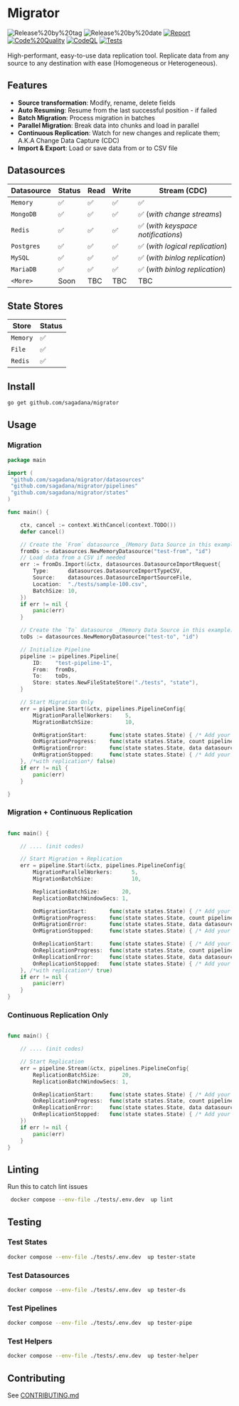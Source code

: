 # Migrator

<div align="start">
 <span>
  <img src="https://img.shields.io/github/v/release/sagadana/migrator?display_name=tag&sort=semver&logo=github&label=version" alt="Release%20by%20tag" />
  <img src="https://img.shields.io/github/release-date/sagadana/migrator?display_name=tag&sort=semver&logo=github&label=date" alt="Release%20by%20date" />
  <a href="https://goreportcard.com/report/github.com/sagadana/migrator" target="_blank"><img src="https://goreportcard.com/badge/github.com/sagadana/migrator" alt="Report" /></a>
  <a href="https://app.codacy.com/gh/sagadana/migrator/dashboard?utm_source=gh&utm_medium=referral&utm_content=&utm_campaign=Badge_grade" target="_blank"><img src="https://app.codacy.com/project/badge/Grade/d1b34caebf6e489da2da791249f38d73" alt="Code%20Quality" /></a>
  <a href="https://github.com/sagadana/migrator/actions/workflows/codeql.yml" target="_blank"><img src="https://github.com/sagadana/migrator/actions/workflows/codeql.yml/badge.svg" alt="CodeQL" /></a>
  <a href="https://github.com/sagadana/migrator/actions/workflows/release.yml" target="_blank"><img src="https://github.com/sagadana/migrator/actions/workflows/release.yml/badge.svg" alt="Tests" /></a>
 </span>
</div>

<br/>

<div align="start">
High-performant, easy-to-use data replication tool. Replicate data from any source to any destination with ease (Homogeneous or Heterogeneous).
</div>

## Features

- **Source transformation**: Modify, rename, delete fields
- **Auto Resuming**: Resume from the last successful position - if failed
- **Batch Migration**: Process migration in batches
- **Parallel Migration**: Break data into chunks and load in parallel
- **Continuous Replication**: Watch for new changes and replicate them; A.K.A Change Data Capture (CDC)
- **Import & Export**: Load or save data from or to CSV file

## Datasources

| Datasource | Status | Read | Write | Stream (CDC)                       |
| ---------- | ------ | ---- | ----- | ---------------------------------- |
| `Memory`   | ✅     | ✅   | ✅    | ✅                                 |
| `MongoDB`  | ✅     | ✅   | ✅    | ✅ (_with change streams_)         |
| `Redis`    | ✅     | ✅   | ✅    | ✅ (_with keyspace notifications_) |
| `Postgres` | ✅     | ✅   | ✅    | ✅ (_with logical replication_)    |
| `MySQL`    | ✅     | ✅   | ✅    | ✅ (_with binlog replication_)     |
| `MariaDB`  | ✅     | ✅   | ✅    | ✅ (_with binlog replication_)     |
| `<More>`   | Soon   | TBC  | TBC   | TBC                                |

## State Stores

| Store    | Status |
| -------- | ------ |
| `Memory` | ✅     |
| `File`   | ✅     |
| `Redis`  | ✅     |

## Install

```bash
go get github.com/sagadana/migrator
```

## Usage

### Migration

```go
package main

import (
 "github.com/sagadana/migrator/datasources"
 "github.com/sagadana/migrator/pipelines"
 "github.com/sagadana/migrator/states"
)

func main() {

    ctx, cancel := context.WithCancel(context.TODO())
    defer cancel()

    // Create the `From` datasource _(Memory Data Source in this example)_
    fromDs := datasources.NewMemoryDatasource("test-from", "id")
    // Load data from a CSV if needed
    err := fromDs.Import(&ctx, datasources.DatasourceImportRequest{
        Type:      datasources.DatasourceImportTypeCSV,
        Source:    datasources.DatasourceImportSourceFile,
        Location:  "./tests/sample-100.csv",
        BatchSize: 10,
    })
    if err != nil {
        panic(err)
    }

    // Create the `To` datasource _(Memory Data Source in this example)_
    toDs := datasources.NewMemoryDatasource("test-to", "id")

    // Initialize Pipeline
    pipeline := pipelines.Pipeline{
        ID:    "test-pipeline-1",
        From:  fromDs,
        To:    toDs,
        Store: states.NewFileStateStore("./tests", "state"),
    }

    // Start Migration Only
    err = pipeline.Start(&ctx, pipelines.PipelineConfig{
        MigrationParallelWorkers:    5,
        MigrationBatchSize:          10,

        OnMigrationStart:       func(state states.State) { /* Add your logic. E.g extra logs */ },
        OnMigrationProgress:    func(state states.State, count pipelines.DatasourcePushCount) { /* Add your logic. E.g extra logs */ },
        OnMigrationError:       func(state states.State, data datasources.DatasourcePushRequest, err error) { /* Add your logic. E.g extra logs */ },
        OnMigrationStopped:     func(state states.State) { /* Add your logic. E.g extra logs */ },
    }, /*with replication*/ false)
    if err != nil {
        panic(err)
    }

}

```

### Migration + Continuous Replication

```go

func main() {

    // .... (init codes)

    // Start Migration + Replication
    err = pipeline.Start(&ctx, pipelines.PipelineConfig{
        MigrationParallelWorkers:      5,
        MigrationBatchSize:            10,

        ReplicationBatchSize:       20,
        ReplicationBatchWindowSecs: 1,

        OnMigrationStart:       func(state states.State) { /* Add your logic. E.g extra logs */ },
        OnMigrationProgress:    func(state states.State, count pipelines.DatasourcePushCount) { /* Add your logic. E.g extra logs */ },
        OnMigrationError:       func(state states.State, data datasources.DatasourcePushRequest, err error) { /* Add your logic. E.g extra logs */ },
        OnMigrationStopped:     func(state states.State) { /* Add your logic. E.g extra logs */ },

        OnReplicationStart:     func(state states.State) { /* Add your logic. E.g extra logs */ },
        OnReplicationProgress:  func(state states.State, count pipelines.DatasourcePushCount) { /* Add your logic. E.g extra logs */ },
        OnReplicationError:     func(state states.State, data datasources.DatasourcePushRequest, err error) { /* Add your logic. E.g extra logs */ },
        OnReplicationStopped:   func(state states.State) { /* Add your logic. E.g extra logs */ },
    }, /*with replication*/ true)
    if err != nil {
        panic(err)
    }
}

```

### Continuous Replication Only

```go

func main() {

    // .... (init codes)

    // Start Replication
    err = pipeline.Stream(&ctx, pipelines.PipelineConfig{
        ReplicationBatchSize:       20,
        ReplicationBatchWindowSecs: 1,

        OnReplicationStart:     func(state states.State) { /* Add your logic. E.g extra logs */ },
        OnReplicationProgress:  func(state states.State, count pipelines.DatasourcePushCount) { /* Add your logic. E.g extra logs */ },
        OnReplicationError:     func(state states.State, data datasources.DatasourcePushRequest, err error) { /* Add your logic. E.g extra logs */ },
        OnReplicationStopped:   func(state states.State) { /* Add your logic. E.g extra logs */ },
    })
    if err != nil {
        panic(err)
    }
}

```

## Linting

Run this to catch lint issues

```sh
 docker compose --env-file ./tests/.env.dev  up lint
```

## Testing

### Test States

```sh
docker compose --env-file ./tests/.env.dev  up tester-state
```

### Test Datasources

```sh
docker compose --env-file ./tests/.env.dev  up tester-ds
```

### Test Pipelines

```sh
docker compose --env-file ./tests/.env.dev  up tester-pipe
```

### Test Helpers

```sh
docker compose --env-file ./tests/.env.dev  up tester-helper
```

## Contributing

See [CONTRIBUTING.md](CONTRIBUTING.md)
